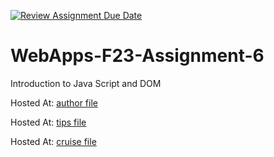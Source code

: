 [![Review Assignment Due Date](https://classroom.github.com/assets/deadline-readme-button-24ddc0f5d75046c5622901739e7c5dd533143b0c8e959d652212380cedb1ea36.svg)](https://classroom.github.com/a/b9NC0g7h)
# WebApps-F23-Assignment-6
Introduction to Java Script and DOM

Hosted At: [author file](https://44-563-webapps-f23.github.io/44563-webapps-f23-assignment6-Srinadh1998-hub/author.html)

Hosted At: [tips file](https://44-563-webapps-f23.github.io/44563-webapps-f23-assignment6-Srinadh1998-hub/tips.html)

Hosted At: [cruise file](https://44-563-webapps-f23.github.io/44563-webapps-f23-assignment6-Srinadh1998-hub/cruise.html)




